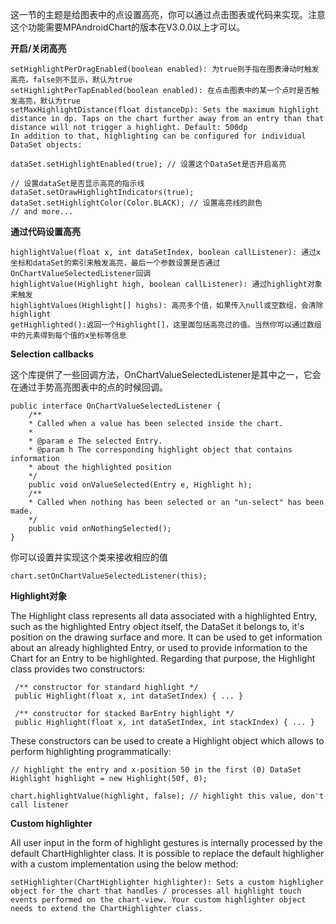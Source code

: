 这一节的主题是给图表中的点设置高亮，你可以通过点击图表或代码来实现。注意这个功能需要MPAndroidChart的版本在V3.0.0以上才可以。

**开启/关闭高亮**

    setHighlightPerDragEnabled(boolean enabled): 为true则手指在图表滑动时触发高亮，false则不显示，默认为true
    setHighlightPerTapEnabled(boolean enabled): 在点击图表中的某一个点时是否触发高亮，默认为true
    setMaxHighlightDistance(float distanceDp): Sets the maximum highlight distance in dp. Taps on the chart further away from an entry than that distance will not trigger a highlight. Default: 500dp
    In addition to that, highlighting can be configured for individual DataSet objects:
    
    dataSet.setHighlightEnabled(true); // 设置这个DataSet是否开启高亮
    
    // 设置dataSet是否显示高亮的指示线
    dataSet.setDrawHighlightIndicators(true); 
    dataSet.setHighlightColor(Color.BLACK); // 设置高亮线的颜色
    // and more...


**通过代码设置高亮**

    highlightValue(float x, int dataSetIndex, boolean callListener): 通过x坐标和dataSet的索引来触发高亮，最后一个参数设置是否通过OnChartValueSelectedListener回调
    highlightValue(Highlight high, boolean callListener): 通过highlight对象来触发
    highlightValues(Highlight[] highs): 高亮多个值，如果传入null或空数组，会清除highlight
    getHighlighted():返回一个Highlight[]，这里面包括高亮过的值。当然你可以通过数组中的元素得到每个值的x坐标等信息
    
**Selection callbacks**

这个库提供了一些回调方法，OnChartValueSelectedListener是其中之一，它会在通过手势高亮图表中的点的时候回调。

    public interface OnChartValueSelectedListener {
        /**
        * Called when a value has been selected inside the chart.
        *
        * @param e The selected Entry.
        * @param h The corresponding highlight object that contains information
        * about the highlighted position
        */
        public void onValueSelected(Entry e, Highlight h);
        /**
        * Called when nothing has been selected or an "un-select" has been made.
        */
        public void onNothingSelected();
    }
    
你可以设置并实现这个类来接收相应的值

    chart.setOnChartValueSelectedListener(this);
    
**Highlight对象**

The Highlight class represents all data associated with a highlighted Entry, such as the highlighted Entry object itself, the DataSet it belongs to, it's position on the drawing surface and more. It can be used to get information about an already highlighted Entry, or used to provide information to the Chart for an Entry to be highlighted. Regarding that purpose, the Highlight class provides two constructors:

     /** constructor for standard highlight */
     public Highlight(float x, int dataSetIndex) { ... }
    
     /** constructor for stacked BarEntry highlight */
     public Highlight(float x, int dataSetIndex, int stackIndex) { ... }
These constructors can be used to create a Highlight object which allows to perform highlighting programmatically:

    // highlight the entry and x-position 50 in the first (0) DataSet
    Highlight highlight = new Highlight(50f, 0); 

    chart.highlightValue(highlight, false); // highlight this value, don't call listener
    
**Custom highlighter**

All user input in the form of highlight gestures is internally processed by the default ChartHighlighter class. It is possible to replace the default highligher with a custom implementation using the below method:

    setHighlighter(ChartHighlighter highlighter): Sets a custom highligher object for the chart that handles / processes all highlight touch events performed on the chart-view. Your custom highlighter object needs to extend the ChartHighlighter class.